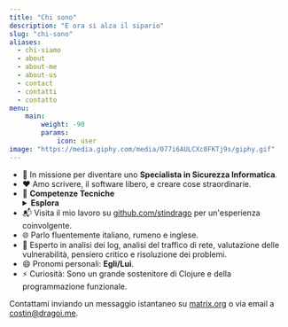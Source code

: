 ```yaml
---
title: "Chi sono"
description: "E ora si alza il sipario"
slug: "chi-sono"
aliases:
  - chi-siamo
  - about
  - about-me
  - about-us
  - contact
  - contatti
  - contatto
menu:
    main: 
        weight: -90
        params:
            icon: user
image: "https://media.giphy.com/media/077i6AULCXc0FKTj9s/giphy.gif"
---
```

 
- 👤 In missione per diventare uno **Specialista in Sicurezza Informatica**.
- ❤️ Amo scrivere, il software libero, e creare cose straordinarie.
- 🎯 **Competenze Tecniche** <details><summary><b>Esplora</b></summary>
  <p>
  | **Categoria**           | **Tecnologie**                                                                                   |
  |------------------------|----------------------------------------------------------------------------------------------------|
  | **Scripting**          | Babashka, BASH, SQL, Clojure, JavaScript                                                           |
  | **Frontend**           | HTML, TailwindCSS, ClojureScript, React, Vite, CSS, Markdown                                       |
  | **Backend**            | JVM, Nginx, Hugo, NodeJS                                                                           |
  | **Cloud**              | Netlify, Nextcloud, Heroku, GitHub, GitLab                                                         |
  | **DevOps**             | Docker, Gitea, Raspberry PI, JVM, CI/CD                                                            |
  | **OS**                 | Linux, MacOS, Windows, Ubuntu, Arch Linux, Kali Linux, ParrotOS, iOS, Android, LineageOS, Raspbian |
  | **Security**           | Wireshark, nmap, Metasploit, OpenSSH, UFW Firewall, SSH, certbot, GPG/PGP, pihole                  |
  | **Editors**            | Emacs, VIM, VSCode                                                                                 |
  | **Tools & Frameworks** | TailwindCSS, Hugo, Wordpress, LaTeX, ChatGPT                                                       |
  </p></details>
- 📬 Visita il mio lavoro su [github.com/stindrago](https://github.com/stindrago) per un'esperienza coinvolgente.
- 🌐 Parlo fluentemente italiano, rumeno e inglese.
- 👀 Esperto in analisi dei log, analisi del traffico di rete, valutazione delle vulnerabilità, pensiero critico e risoluzione dei problemi.
- 😄 Pronomi personali: **Egli/Lui**.
- ⚡️ Curiosità: Sono un grande sostenitore di Clojure e della programmazione funzionale.

Contattami inviando un messaggio istantaneo su [matrix.org](https://matrix.to/#/@stindrago:matrix.org) o via email a [costin@dragoi.me](mailto:costin@dragoi.me).

